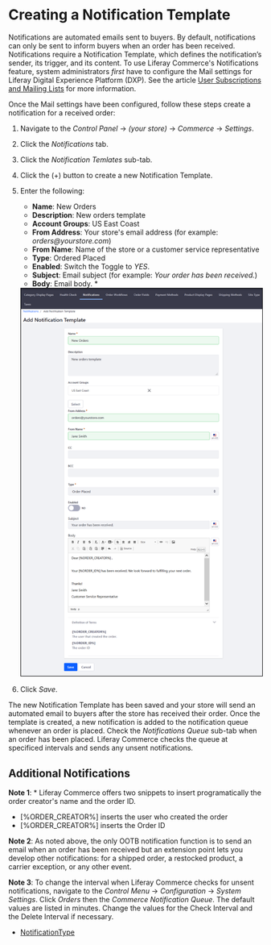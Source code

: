 # Creating a Notification Template

Notifications are automated emails sent to buyers. By default, notifications can only be sent to inform buyers when an order has been received. Notifications require a Notification Template, which defines the notification’s sender, its trigger, and its content. To use Liferay Commerce's Notifications feature, system administrators _first_ have to configure the Mail settings for Liferay Digital Experience Platform (DXP). See the article [User Subscriptions and Mailing Lists](https://help.liferay.com/hc/en-us/articles/360017896652-Installing-Liferay-DXP#configuring-mail) for more information.

Once the Mail settings have been configured, follow these steps create a notification for a received order:

1. Navigate to the _Control Panel_ → _(your store)_ → _Commerce_ → _Settings_.
1. Click the _Notifications_ tab.
1. Click the _Notification Temlates_ sub-tab.
1. Click the (+) button to create a new Notification Template.
1. Enter the following:
    * **Name**: New Orders
    * **Description**: New orders template
    * **Account Groups**: US East Coast
    * **From Address**: Your store's email address (for example: _orders@yourstore.com_)
    * **From Name**: Name of the store or a customer service representative 
    * **Type**: Ordered Placed
    * **Enabled**: Switch the Toggle to _YES_.
    * **Subject**: Email subject (for example: _Your order has been received._)
    * **Body**: Email body. \*
    
    <img src="./images/01.png" width="700px" style="border: #000000 1px solid;">

1. Click _Save_.

The new Notification Template has been saved and your store will send an automated email to buyers after the store has received their order. Once the template is created, a new notification is added to the notification queue whenever an order is placed. Check the _Notifications Queue_ sub-tab when an order has been placed. Liferay Commerce checks the queue at specificed intervals and sends any unsent notifications.

## Additional Notifications

**Note 1**: \* Liferay Commerce offers two snippets to insert programatically the order creator's name and the order ID.

* \[%ORDER_CREATOR%\] inserts the user who created the order
* \[%ORDER_CREATOR%\] inserts the Order ID

**Note 2**: As noted above, the only OOTB notification function is to send an email when an order has been received but an extension point lets you develop other notifications: for a shipped order, a restocked product, a carrier exception, or any other event.

**Note 3**: To change the interval when Liferay Commerce checks for unsent notifications, navigate to the _Control Menu_ → _Configuration_ → _System Settings_. Click _Orders_ then the _Commerce Notification Queue_. The default values are listed in minutes. Change the values for the Check Interval and the Delete Interval if necessary.

* [NotificationType]()